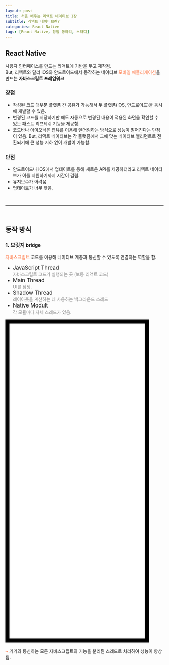 ```yaml
---
layout: post
title: 처음 배우는 리액트 네이티브 1장
subtitle: 리액트 네이티브란?
categories: React Native
tags: [React Native, 창업 동아리, 스터디]
---
```


## React Native
사용자 인터페이스를 만드는 리액트에 기반을 두고 제작됨.  
But, 리액트와 달리 iOS와 안드로이드에서 동작하는 네이티브 <span style="color:coral">모바일 애플리케이션</span>을 만드는 **자바스크립트 프레임워크**



### 장점
  * 작성된 코드 대부분 플랫폼 간 공유가 가능해서 두 플랫폼(iOS, 안드로이드)을 동시에 개발할 수 있음.  
  * 변경된 코드를 저장하기만 해도 자동으로 변경된 내용이 적용된 화면을 확인할 수 있는 패스트 리프레쉬 기능을 제공함.
  * 코드바나 아이오닉은 웹뷰를 이용해 렌더링하는 방식으로 성능이 떨어진다는 단점이 있음.
    But, 리액트 네이티브는 각 플랫폼에서 그에 맞는 네이티브 앨리먼트로 전환되기에 큰 성능 저하 없이 개발이 가능함.

### 단점
  * 안드로이드나 iOS에서 업데이트를 통해 새로운 API를 제공하더라고 리액트 네이티브가 이를 지원하기까지 시간이 걸림.
  * 유지보수가 어려움.
  * 업데이트가 너무 잦음.


<br/>

---

<br/>


## 동작 방식

### 1. 브릿지 <span style="font-size:15px">bridge</span>
  <span style="color:coral">자바스크립트</span> 코드를 이용해 네이티브 계층과 통신할 수 있도록 연결하는 역할을 함.

  - <span style="font-size:17px">JavaScript Thread</span>  
      <span style="opacity:0.5">자바스크립트 코드가 실행되는 곳 (보통 리액트 코드)</span>
  - <span style="font-size:17px">Main Thread</span>  
      <span style="opacity:0.5">UI를 담당.</span>
  - <span style="font-size:17px">Shadow Thread</span>  
      <span style="opacity:0.5">레이아웃을 계산하는 데 사용하는 백그라운드 스레드</span>
  - <span style="font-size:17px">Native Modult</span>  
      <span style="opacity:0.5">각 모듈마다 자체 스레드가 있음.</span>  

<img src="/assets/images/banners/test.png">

<kbd style="color:coral">&#8594;</kbd> 기기와 통신하는 모든 자바스크립트의 기능을 분리된 스레드로 처리하여 성능이 향상됨.
  
